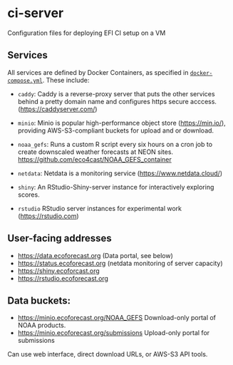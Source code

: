 # ci-server

Configuration files for deploying EFI CI setup on a VM

## Services

All services are defined by Docker Containers, as specified in [`docker-compose.yml`](docker-compose.yml).  These include:

- `caddy`:  Caddy is a reverse-proxy server that puts the other services behind a pretty domain name and configures https secure acccess. (https://caddyserver.com/)
- `minio`: Minio is popular high-performance object store (https://min.io/), providing AWS-S3-compliant buckets for upload and or download.
- `noaa_gefs`: Runs a custom R script every six hours on a cron job to create downscaled weather forecasts at NEON sites. <https://github.com/eco4cast/NOAA_GEFS_container>

- `netdata`: Netdata is a monitoring service (https://www.netdata.cloud/)
- `shiny`: An RStudio-Shiny-server instance for interactively exploring scores.  
- `rstudio` RStudio server instances for experimental work (https://rstudio.com)


## User-facing addresses

- https://data.ecoforecast.org  (Data portal, see below)
- https://status.ecoforecast.org (netdata monitoring of server capacity)
- https://shiny.ecoforcast.org
- https://rstudio.ecoforecast.org

## Data buckets:

- https://minio.ecoforecast.org/NOAA_GEFS  Download-only portal of NOAA products.  
- https://minio.ecoforecast.org/submissions Upload-only portal for submissions


Can use web interface, direct download URLs, or AWS-S3 API tools.
